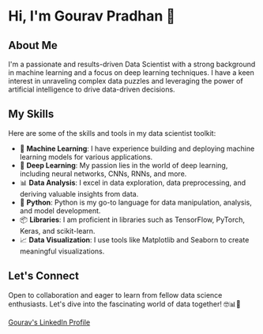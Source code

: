 # Hi, I'm Gourav Pradhan 👋

## About Me

I'm a passionate and results-driven Data Scientist with a strong background in machine learning and a focus on deep learning techniques. I have a keen interest in unraveling complex data puzzles and leveraging the power of artificial intelligence to drive data-driven decisions.

## My Skills

Here are some of the skills and tools in my data scientist toolkit:

- 🤖 **Machine Learning**: I have experience building and deploying machine learning models for various applications.
- 🧠 **Deep Learning**: My passion lies in the world of deep learning, including neural networks, CNNs, RNNs, and more.
- 📊 **Data Analysis**: I excel in data exploration, data preprocessing, and deriving valuable insights from data.
- 🐍 **Python**: Python is my go-to language for data manipulation, analysis, and model development.
- 📦 **Libraries**: I am proficient in libraries such as TensorFlow, PyTorch, Keras, and scikit-learn.
- 📈 **Data Visualization**: I use tools like Matplotlib and Seaborn to create meaningful visualizations.


## Let's Connect

Open to collaboration and eager to learn from fellow data science enthusiasts. Let's dive into the fascinating world of data together! 🤓📊🤖

[Gourav's LinkedIn Profile](https://www.linkedin.com/in/gourav07/) 


